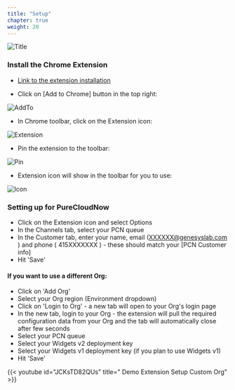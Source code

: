 ```yaml
---
title: "Setup"
chapter: true
weight: 20
---
```


![Title](/images/Setup.PNG)


### Install the Chrome Extension
- [Link to the extension installation](https://chrome.google.com/webstore/detail/genesys-gdemo-extension/jiilhcbdojcdonkigflgmdnljialgmfh)

- Click on [Add to Chrome] button in the top right:

![AddTo](/images/AddTo.PNG)

- In Chrome toolbar, click on the Extension icon:

 ![Extension](/images/file_1603755872316_ext-1.png) 
 
- Pin the extension to the toolbar:

 ![Pin](/images/file_1603756007050_ext-2.png) 
 
- Extension icon will show in the toolbar for you to use:

 ![Icon](/images/file_1603756259503_ext-4.png) 
 
### Setting up for PureCloudNow
- Click on the Extension icon and select Options
- In the Channels tab, select your PCN queue
- In the Customer tab, enter your name, email (XXXXXX@genesyslab.com ) and phone ( 415XXXXXXX ) - these should match your [PCN Customer info]
- Hit 'Save'


#### If you want to use a different Org:

- Click on 'Add Org'
- Select your Org region (Environment dropdown)
- Click on 'Login to Org' - a new tab will open to your Org's login page
- In the new tab, login to your Org - the extension will pull the required configuration data from your Org and the tab will automatically close after few seconds
- Select your PCN queue
- Select your Widgets v2 deployment key
- Select your Widgets v1 deployment key (if you plan to use Widgets v1)
- Hit 'Save'


{{< youtube id="JCKsTD82QUs" title=" Demo Extension Setup Custom Org" >}}
